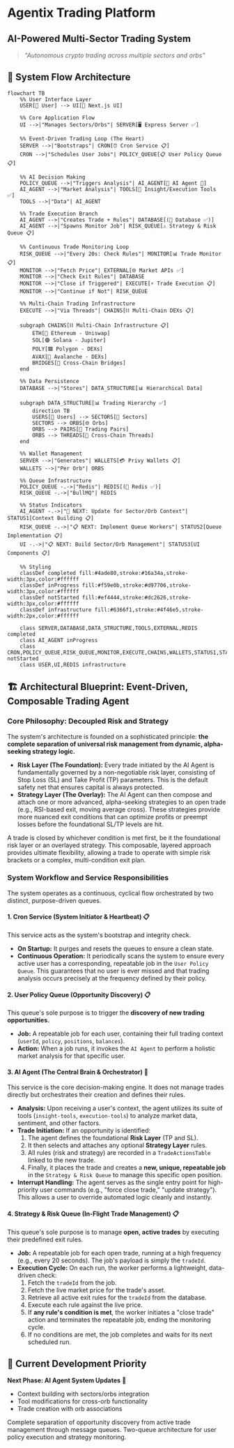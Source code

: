 # Agentix Trading Platform
## AI-Powered Multi-Sector Trading System

> *"Autonomous crypto trading across multiple sectors and orbs"*

## 🔄 System Flow Architecture

```mermaid
flowchart TB
    %% User Interface Layer
    USER[👤 User] --> UI[📱 Next.js UI]
    
    %% Core Application Flow
    UI -->|"Manages Sectors/Orbs"| SERVER[🖥️ Express Server ✅]
    
    %% Event-Driven Trading Loop (The Heart)
    SERVER -->|"Bootstraps"| CRON[⏰ Cron Service 📋]
    CRON -->|"Schedules User Jobs"| POLICY_QUEUE[📋 User Policy Queue 📋]
    
    %% AI Decision Making
    POLICY_QUEUE -->|"Triggers Analysis"| AI_AGENT[🤖 AI Agent 🚧]
    AI_AGENT -->|"Market Analysis"| TOOLS[🔧 Insight/Execution Tools ✅]
    TOOLS -->|"Data"| AI_AGENT
    
    %% Trade Execution Branch
    AI_AGENT -->|"Creates Trade + Rules"| DATABASE[(💾 Database ✅)]
    AI_AGENT -->|"Spawns Monitor Job"| RISK_QUEUE[⚠️ Strategy & Risk Queue 📋]
    
    %% Continuous Trade Monitoring Loop
    RISK_QUEUE -->|"Every 20s: Check Rules"| MONITOR[📊 Trade Monitor 📋]
    MONITOR -->|"Fetch Price"| EXTERNAL[🌐 Market APIs ✅]
    MONITOR -->|"Check Exit Rules"| DATABASE
    MONITOR -->|"Close if Triggered"| EXECUTE[⚡ Trade Execution 📋]
    MONITOR -->|"Continue if Not"| RISK_QUEUE
    
    %% Multi-Chain Trading Infrastructure
    EXECUTE -->|"Via Threads"| CHAINS[⛓️ Multi-Chain DEXs 📋]
    
    subgraph CHAINS[⛓️ Multi-Chain Infrastructure 📋]
        ETH[🔷 Ethereum - Uniswap]
        SOL[🟣 Solana - Jupiter] 
        POLY[🟪 Polygon - DEXs]
        AVAX[🔺 Avalanche - DEXs]
        BRIDGES[🌉 Cross-Chain Bridges]
    end
    
    %% Data Persistence
    DATABASE -->|"Stores"| DATA_STRUCTURE[📊 Hierarchical Data]
    
    subgraph DATA_STRUCTURE[📊 Trading Hierarchy ✅]
        direction TB
        USERS[👥 Users] --> SECTORS[🏢 Sectors]
        SECTORS --> ORBS[🌐 Orbs]
        ORBS --> PAIRS[💱 Trading Pairs]
        ORBS --> THREADS[🧵 Cross-Chain Threads]
    end
    
    %% Wallet Management
    SERVER -->|"Generates"| WALLETS[💳 Privy Wallets 📋]
    WALLETS -->|"Per Orb"| ORBS
    
    %% Queue Infrastructure
    POLICY_QUEUE -.->|"Redis"| REDIS[(🔴 Redis ✅)]
    RISK_QUEUE -.->|"BullMQ"| REDIS
    
    %% Status Indicators
    AI_AGENT -.->|"🚧 NEXT: Update for Sector/Orb Context"| STATUS1[Context Building 📋]
    RISK_QUEUE -.->|"📋 NEXT: Implement Queue Workers"| STATUS2[Queue Implementation 📋]
    UI -.->|"📋 NEXT: Build Sector/Orb Management"| STATUS3[UI Components 📋]
    
    %% Styling
    classDef completed fill:#4ade80,stroke:#16a34a,stroke-width:3px,color:#ffffff
    classDef inProgress fill:#f59e0b,stroke:#d97706,stroke-width:3px,color:#ffffff  
    classDef notStarted fill:#ef4444,stroke:#dc2626,stroke-width:3px,color:#ffffff
    classDef infrastructure fill:#6366f1,stroke:#4f46e5,stroke-width:2px,color:#ffffff
    
    class SERVER,DATABASE,DATA_STRUCTURE,TOOLS,EXTERNAL,REDIS completed
    class AI_AGENT inProgress
    class CRON,POLICY_QUEUE,RISK_QUEUE,MONITOR,EXECUTE,CHAINS,WALLETS,STATUS1,STATUS2,STATUS3 notStarted
    class USER,UI,REDIS infrastructure
```

## 🏗️ Architectural Blueprint: Event-Driven, Composable Trading Agent

### **Core Philosophy: Decoupled Risk and Strategy**

The system's architecture is founded on a sophisticated principle: **the complete separation of universal risk management from dynamic, alpha-seeking strategy logic.**

*   **Risk Layer (The Foundation):** Every trade initiated by the AI Agent is fundamentally governed by a non-negotiable risk layer, consisting of Stop Loss (SL) and Take Profit (TP) parameters. This is the default safety net that ensures capital is always protected.
*   **Strategy Layer (The Overlay):** The AI Agent can then compose and attach one or more advanced, alpha-seeking strategies to an open trade (e.g., RSI-based exit, moving average cross). These strategies provide more nuanced exit conditions that can optimize profits or preempt losses before the foundational SL/TP levels are hit.

A trade is closed by whichever condition is met first, be it the foundational risk layer or an overlayed strategy. This composable, layered approach provides ultimate flexibility, allowing a trade to operate with simple risk brackets or a complex, multi-condition exit plan.

### **System Workflow and Service Responsibilities**

The system operates as a continuous, cyclical flow orchestrated by two distinct, purpose-driven queues.

#### **1. Cron Service (System Initiator & Heartbeat)** 📋
This service acts as the system's bootstrap and integrity check.
*   **On Startup:** It purges and resets the queues to ensure a clean state.
*   **Continuous Operation:** It periodically scans the system to ensure every active user has a corresponding, repeatable job in the `User Policy Queue`. This guarantees that no user is ever missed and that trading analysis occurs precisely at the frequency defined by their policy.

#### **2. User Policy Queue (Opportunity Discovery)** 📋
This queue's sole purpose is to trigger the **discovery of new trading opportunities.**
*   **Job:** A repeatable job for each user, containing their full trading context (`userId`, `policy`, `positions`, `balances`).
*   **Action:** When a job runs, it invokes the `AI Agent` to perform a holistic market analysis for that specific user.

#### **3. AI Agent (The Central Brain & Orchestrator)** 🚧
This service is the core decision-making engine. It does not manage trades directly but orchestrates their creation and defines their rules.
*   **Analysis:** Upon receiving a user's context, the agent utilizes its suite of tools (`insight-tools`, `execution-tools`) to analyze market data, sentiment, and other factors.
*   **Trade Initiation:** If an opportunity is identified:
    1.  The agent defines the foundational **Risk Layer** (TP and SL).
    2.  It then selects and attaches any optional **Strategy Layer** rules.
    3.  All rules (risk and strategy) are recorded in a `TradeActionsTable` linked to the new trade.
    4.  Finally, it places the trade and creates a **new, unique, repeatable job** in the `Strategy & Risk Queue` to manage this specific open position.
*   **Interrupt Handling:** The agent serves as the single entry point for high-priority user commands (e.g., "force close trade," "update strategy"). This allows a user to override automated logic cleanly and instantly.

#### **4. Strategy & Risk Queue (In-Flight Trade Management)** 📋
This queue's sole purpose is to manage **open, active trades** by executing their predefined exit rules.
*   **Job:** A repeatable job for each open trade, running at a high frequency (e.g., every 20 seconds). The job's payload is simply the `tradeId`.
*   **Execution Cycle:** On each run, the worker performs a lightweight, data-driven check:
    1.  Fetch the `tradeId` from the job.
    2.  Fetch the live market price for the trade's asset.
    3.  Retrieve all active exit rules for the `tradeId` from the database.
    4.  Execute each rule against the live price.
    5.  If **any rule's condition is met**, the worker initiates a "close trade" action and terminates the repeatable job, ending the monitoring cycle.
    6.  If no conditions are met, the job completes and waits for its next scheduled run.

## 🎯 Current Development Priority

**Next Phase: AI Agent System Updates** 🚧
- Context building with sectors/orbs integration
- Tool modifications for cross-orb functionality  
- Trade creation with orb associations

Complete separation of opportunity discovery from active trade management through message queues. Two-queue architecture for user policy execution and strategy monitoring.
